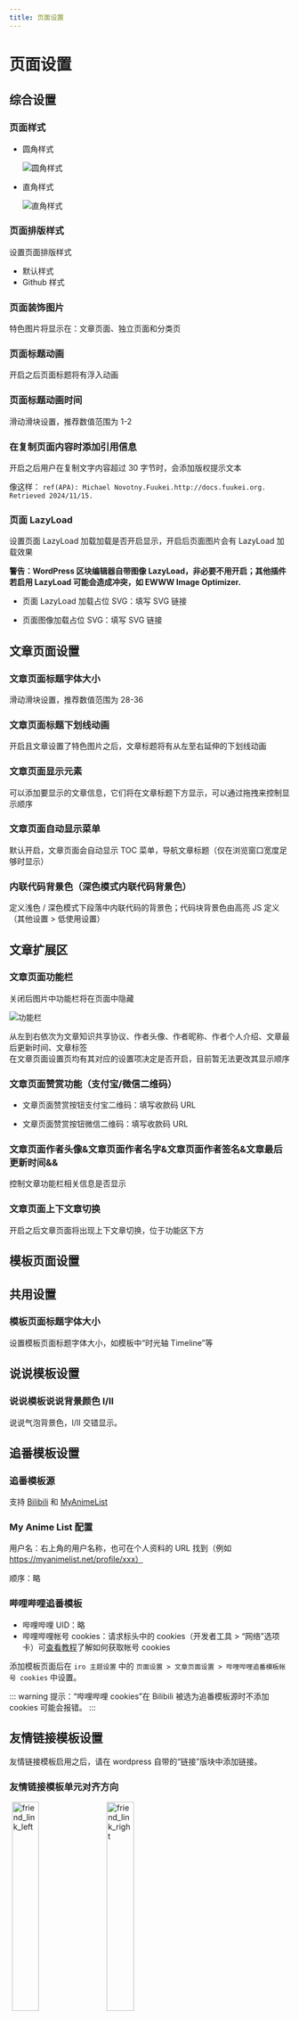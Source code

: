 ```yaml
---
title: 页面设置
---
```


# 页面设置 <Badge type="tip" text="v2.6.2" />

## 综合设置

### 页面样式

- 圆角样式


  ![圆角样式](https://s.nmxc.ltd/sakurairo_vision/@2.6/options/page_style_iro.webp)
- 直角样式
  
  ![直角样式](https://s.nmxc.ltd/sakurairo_vision/@2.6/options/page_style_sakura.webp)

### 页面排版样式

设置页面排版样式

- 默认样式
- Github 样式

### 页面装饰图片

特色图片将显示在：文章页面、独立页面和分类页

### 页面标题动画

开启之后页面标题将有浮入动画

### 页面标题动画时间

滑动滑块设置，推荐数值范围为 1-2

### 在复制页面内容时添加引用信息

开启之后用户在复制文字内容超过 30 字节时，会添加版权提示文本

像这样：
`ref(APA): Michael Novotny.Fuukei.http://docs.fuukei.org. Retrieved 2024/11/15.`

### 页面 LazyLoad

设置页面 LazyLoad 加载加载是否开启显示，开启后页面图片会有 LazyLoad 加载效果

**警告：WordPress 区块编辑器自带图像 LazyLoad，非必要不用开启；其他插件若启用 LazyLoad 可能会造成冲突，如 EWWW Image Optimizer.**

- 页面 LazyLoad 加载占位 SVG：填写 SVG 链接

- 页面图像加载占位 SVG：填写 SVG 链接

## 文章页面设置

### 文章页面标题字体大小

滑动滑块设置，推荐数值范围为 28-36

### 文章页面标题下划线动画

开启且文章设置了特色图片之后，文章标题将有从左至右延伸的下划线动画

### 文章页面显示元素

可以添加要显示的文章信息，它们将在文章标题下方显示，可以通过拖拽来控制显示顺序

### 文章页面自动显示菜单

默认开启，文章页面会自动显示 TOC 菜单，导航文章标题（仅在浏览窗口宽度足够时显示）

### 内联代码背景色（深色模式内联代码背景色）

定义浅色 / 深色模式下段落中内联代码的背景色；代码块背景色由高亮 JS 定义（其他设置 > 低使用设置）

## 文章扩展区 

### 文章页面功能栏

关闭后图片中功能栏将在页面中隐藏

![功能栏](./docs_aera_discribtion.png)

从左到右依次为文章知识共享协议、作者头像、作者昵称、作者个人介绍、文章最后更新时间、文章标签  
在文章页面设置页均有其对应的设置项决定是否开启，目前暂无法更改其显示顺序

### 文章页面赞赏功能（支付宝/微信二维码）

- 文章页面赞赏按钮支付宝二维码：填写收款码 URL

- 文章页面赞赏按钮微信二维码：填写收款码 URL

### 文章页面作者头像&文章页面作者名字&文章页面作者签名&文章最后更新时间&&

控制文章功能栏相关信息是否显示


### 文章页面上下文章切换

开启之后文章页面将出现上下文章切换，位于功能区下方

## 模板页面设置

## 共用设置

### 模板页面标题字体大小

设置模板页面标题字体大小，如模板中“时光轴 Timeline”等

## 说说模板设置

### 说说模板说说背景颜色 I/II

说说气泡背景色，I/II 交错显示。

<!-- ### 说说模板说说提示箭头

设置说说模板说说提示箭头

### 说说模板说说字体

填写说说字体名称，接收多个字体，含空格的字体名称请加英文双引号。
<br>例如："Source Han Sans", "Noto Sans SC", sans-serif

### 每页说说显示数量

说说模板分页时每页显示的数量 -->

## 追番模板设置

### 追番模板源

支持 [Bilibili](https://bilibili.com/) 和 [MyAnimeList](https://myanimelist.net/) 

### My Anime List 配置

用户名：右上角的用户名称，也可在个人资料的 URL 找到（例如 https://myanimelist.net/profile/xxx）

顺序：略

### 哔哩哔哩追番模板

- 哔哩哔哩 UID：略
- 哔哩哔哩帐号 cookies：请求标头中的 cookies（开发者工具 > “网络”选项卡）可[查看教程](https://blog.ukenn.top/sakura5/#toc-head-3)了解如何获取帐号 cookies

添加模板页面后在 `iro 主题设置` 中的 `页面设置 > 文章页面设置 > 哔哩哔哩追番模板帐号 cookies` 中设置。

::: warning 提示：“哔哩哔哩 cookies”在 Bilibili 被选为追番模板源时不添加 cookies 可能会报错。
:::

## 友情链接模板设置

友情链接模板启用之后，请在 wordpress 自带的“链接”版块中添加链接。

### 友情链接模板单元对齐方向


<div style="display:block">
  <img src="https://s.nmxc.ltd/sakurairo_vision/@2.6/options/friend_link_left.webp" alt="friend_link_left" style="margin:0px 1%;display:inline-block;width:31%">
  <img src="https://s.nmxc.ltd/sakurairo_vision/@2.6/options/friend_link_right.webp" alt="friend_link_right" style="margin:0px 1%;display:inline-block;width:31%">
  <img src="https://s.nmxc.ltd/sakurairo_vision/@2.6/options/friend_link_center.webp" alt="friend_link_center" style="margin:0px 1%;display:inline-block;width:31%">
</div>


### 友情链接模板单元搭配色

友情链接头像卡片中头像图片和说明文字分隔波浪线的颜色。

### 友情链接模板单元边框阴影颜色

### 友情链接列表排序模式
- Name：按名称排序。
- Rating：按标注星级排序。
- Updated：按链接更新时间顺序排序。
- Rand：每次生成时随机排序，若存在页面缓存插件则每次重新生成缓存时随机排序；可将模板页面列入缓存排除列表以获得每次加载随机排序。

### 升序或降序

控制排序为升序 / 降序。

## 登录模板设置

### 登录模板注册功能

开启之后登录模板将允许注册

::: warning 提示：“友情链接模板”在后台左侧“链接”添加；“时光轴”模板页面建设后自动获取内容。
:::

## 评论相关设置

### 页面评论区域显示

展开 / 收缩

### 页面评论区域搭配色

Markdown 图标颜色、Commmets 标题下划线颜色等

### 页面评论区域阴影颜色

### 页面评论区域哔哩哔哩表情包

设置页面评论区域哔哩哔哩表情包是否开启显示

### 页面评论区域右下背景图片

评论框背景图

## 评论区域功能

### 评论区表情

可以决定评论区允许使用哪些表情图片

### 自定义表情包名称

自定义表情包名称

### 自定义表情包路径

将自定义表情包上传到服务器后点击下方蓝色“这里”超链接可以更新自定义表情包列表

:::
>目录如何填写？
`../.././uploads/2024/10`
这个例子将读取服务器的`wp-content\uploads\2024\10`文件夹，  
并将其中的'jpg', 'jpeg', 'png', 'gif', 'svg', 'avif', 'webp'文件添加为表情包，  
`../`表示往上翻文件，`./`表示在这边往下翻文件，`/`表示在当前文件夹往下翻指定文件夹，  
请以`wp-content\themes\Sakurairo`为起点开始编写翻文件夹的方法。

### 自定义表情包代理地址

填写表情图片的 CDN 地址。如果留空，则不会启用 CDN 代理功能。  
这个功能会替换表情包图片指向的前一部分链接，请确保相关图片在替换为相关链接后可以被正常访问。

用法与图片cdn类似。

### 页面评论区域 UA 信息

显示用户的浏览器，操作系统信息（桌面端显示图标 + 信息；手机端仅显示图标）

### 页面评论区域位置信息

开启后，将在评论中添加用户的IP地理位置信息。

![image](https://github.com/mirai-mamori/Sakurairo/assets/79365334/83882fae-a076-4d32-bebd-4f99c2eb1643)

 * 对于直辖市，地理位置的显示可能有所不同，如显示为：`	中国 上海 上海`
 * 对于中国大陆区域外的地址，可能无法做到完全的汉化，有可能会显示为：`香港 Central and Western District Central`、`	美国 华盛顿州 Seattle`
 * 显示`Reserved Address`，表示获取到的用户地址是一个私有地址。如果启用了反向代理，你需要进行额外的操作才能获取到用户的真实IP地址，请查阅其他资料以获得支持。
 * 显示`Empty Address`，表示用户提交评论时，WordPress未能获取到用户地址。IP地址记录由WordPress自动记录，这一问题并非主题造成，请查阅其他资料以获得支持。
 * 显示`Unknown`，表示IP地理位置信息解析失败。有可能是网络异常、IP地址解析接口异常或者解析请求超出API接口速率造成的，请查阅WordPress的Debug日志获取更多信息。

### 管理页面显示位置信息

开启后将在后台的评论管理页面中显示评论者的IP地理位置信息。

![image](https://github.com/mirai-mamori/Sakurairo/assets/79365334/e0b1538e-96a6-4192-a891-b5720f971140)

### 位置信息持久化

将评论者的IP地理位置信息存储到数据库中。

* 开启后，会将用户的IP地理位置信息作为评论的元数据永久存储在数据库中，数据插入会在首次解析完成后进行。再次解析时将直接从数据库获取，而不是通过API接口进行解析，相对来说，会使得页面加载速度得到提高。
* 如果关闭位置信息持久化，新评论的IP地理位置将不再存储到数据库，而是实时通过API接口解析，可能会造成页面加载速度缓慢，尤其是在存在大量评论的情况下。
* 关闭位置信息持久化，并不会清除已存储的IP地理位置信息。在删除评论时，该条评论的IP地理位置信息也会被一起删除。

### 地理位置解析接口

选择IP地理位置解析接口，以下是各个接口的特性：

#### Sakurairo

主题自建的接口，对于中国大陆区域的地址，解析精度可达到市级，其他区域可能无法达到此精度。

#### IP-API

由[ip-api.com](https://ip-api.com/)提供，可免费使用于非商业用途。API接口速率限制为45次/分钟，如果出现了`Unknown`，可等待片刻再次刷新页面重新请求IP地理位置解析，推荐启用`位置信息持久化`功能，以减少请求的数量，加快响应速度。主题已经配置了速率限制，不必担心超出速率限制导致IP被限制。

对于大部分区域，可获得相对准确的IP地理位置信息，并可根据WordPress的语言设置，返回相应语言的IP地理位置信息。[查看支持的语言](https://ip-api.com/docs/api:json)

#### ALL

同时使用上述两个接口，优先使用Sakurairo接口进行解析，IP-API接口用于后备。当Sakurairo解析失败或响应的数据不完全（如缺少城市数据）时，会使用IP-API接口进行后备解析。

由于使用到后备接口时，已经进行了两次API接口请求，相对来说需要消耗更长的时间，但获取到的数据相对完整，避免出现解析失败的情况。

在开启`位置信息持久化`功能后，无论选择前两个或者最后一个，体验上不会有明显差别。

### 私人评论功能

开启之后将允许用户设置自己的评论对其他人不可见，仅博客主可见

### 页面评论区域机器人验证

开启后评论需要勾选“我不是机器人”

### QQ 头像链接加密

- 重定向
- 后端获取头像数据
- 后端解析头像接口

### 页面评论区域上传图片接口

支持图床列表：
- Imgur
- SM. MS
- Chevereto（可自建）
- Lsky Pro（可自建）

### Imgur Client ID
### SM. MS Token
### Chevereto Key
### Lsky Pro v1 Token
以上详见图床平台支持信息。

### 评论图片代理

已弃用。

### 邮件模板特色图片

![邮件模板特色图片](./mail_head.webp)

设置你的回复邮件上方背景图片

### 邮件模板发件地址前缀

用于发送系统邮件，在用户的邮箱中显示的发件人地址，不要使用中文，默认系统邮件地址为 bibi@你的域名

### 用户邮件回复通知

WordPress 默认会使用邮件通知用户评论收到回复，开启之后允许用户设置自己的评论收到回复时是否使用邮件通知

### 管理员邮件回复通知

开启之后当管理员评论收到回复时使用邮件通知

